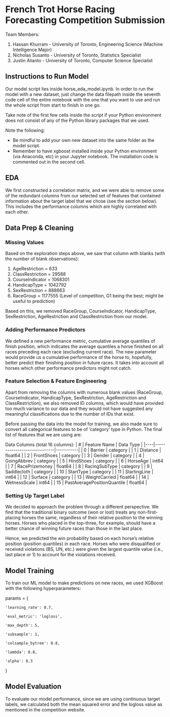 # French Trot Horse Racing Forecasting Competition Submission

Team Members:
1) Hassan Khurram - University of Toronto, Engineering Science (Machine Intelligence Major)
2) Nicholas Susanto - University of Toronto, Statistics Specialist
3) Justin Alianto - University of Toronto, Computer Science Specialist

## Instructions to Run Model
Our model script lies inside horse_eda_model.ipynb. In order to run the model with a new dataset, just change the data filepath inside the seventh code cell of the entire notebook with the one that you want to use and run the whole script from start to finish in one go.

Take note of the first few cells inside the script if your Python environment does not consist of any of the Python library packages that we used.

Note the following:
- Be mindful to add your own new dataset into the same folder as the model script.
- Remember to have xgboost installed inside your Python environment (via Anaconda, etc) in your Jupyter notebook. The installation code is commented out in the second cell.

## EDA
We first constructed a correlation matrix, and we were able to remove some of the redundant columns from our selected set of features that contained information about the target label that we chose (see the section below). This includes the performance columns which are highly correlated with each other.

## Data Prep & Cleaning
### Missing Values
Based on the exploration steps above, we saw that column with blanks (with the number of blank observations):
1) AgeRestriction = 633
2) ClassRestriction = 29588
3) CourseIndicator = 1068301
4) HandicapType = 1042792
5) SexRestriction = 888663
6) RaceGroup = 1177555 (Level of competition, G1 being the best; might be useful to prediction)

Based on this, we removed RaceGroup, CourseIndicator, HandicapType, SexRestriction, AgeRestriction and ClassRestriction from our model.

### Adding Performance Predictors
We defined a new performance metric, cumulative average quantiles of finish position, which indicates the average quantiles a horse finished on all races preceding each race (excluding current race). The new parameter would provide us a cumulative performance of the horse to, hopefully, better predict their finishing position in future races. It takes into account all horses which other performance predictors might not catch.

### Feature Selection & Feature Engineering
Apart from removing the columns with numerous blank values (RaceGroup, CourseIndicator, HandicapType, SexRestriction, AgeRestriction and ClassRestriction), we also removed ID columns, which would have provided too much variance to our data and they would not have suggested any meaningful classifications due to the number of IDs that exist.

Before passing the data into the model for training, we also made sure to convert all categorical features to be of ‘category’ type in Python. The final list of features that we are using are:

Data Columns (total 16 columns):
| #  | Feature Name                | Data Type |
|----|-----------------------------|-----------|
| 0  | Barrier                     | category  |
| 1  | Distance                    | float64   |
| 2  | FrontShoes                  | category  |
| 3  | Gender                      | category  |
| 4  | GoingAbbrev                 | category  |
| 5  | HindShoes                   | category  |
| 6  | HorseAge                    | int64     |
| 7  | RacePrizemoney              | float64   |
| 8  | RacingSubType               | category  |
| 9  | Saddlecloth                 | category  |
| 10 | StartType                   | category  |
| 11 | StartingLine                | int64     |
| 12 | Surface                     | category  |
| 13 | WeightCarried               | float64   |
| 14 | WetnessScale                | int64     |
| 15 | PastAveragePositionQuantile | float64   |

### Setting Up Target Label
We decided to approach the problem through a different perspective. We find that the traditional binary outcome (won or lost) treats any non-first-placing horses the same, regardless of their relative position to the winning horses. Horses who placed in the top-three, for example, should have a better chance of winning future races than those in the last place.

Hence, we predicted the win probability based on each horse’s relative position (position quantiles) in each race. Horses who were disqualified or received violations (BS, UN, etc.) were given the largest quantile value (i.e., last place or 1) to account for the violations received.

## Model Training
To train our ML model to make predictions on new races, we used XGBoost with the following hyperparameters:

params = {

    'learning_rate': 0.7, 
    
    'eval_metric': 'logloss',
    
    'max_depth': 5,
    
    'subsample': 1,
    
    'colsample_bytree': 0.8,
    
    'lambda': 0.8,
    
    'alpha': 0.3
    
} 

## Model Evaluation
To evaluate our model performance, since we are using continuous target labels, we calculated both the mean squared error and the logloss value as mentioned in the competition website.
